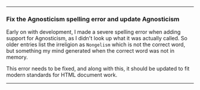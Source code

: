 ***

### Fix the Agnosticism spelling error and update Agnosticism

Early on with development, I made a severe spelling error when adding support for Agnosticism, as I didn't look up what it was actually called. So older entries list the irreligion as `Nongelism` which is not the correct word, but something my mind generated when the correct word was not in memory.

This error needs to be fixed, and along with this, it should be updated to fit modern standards for HTML document work.

***
